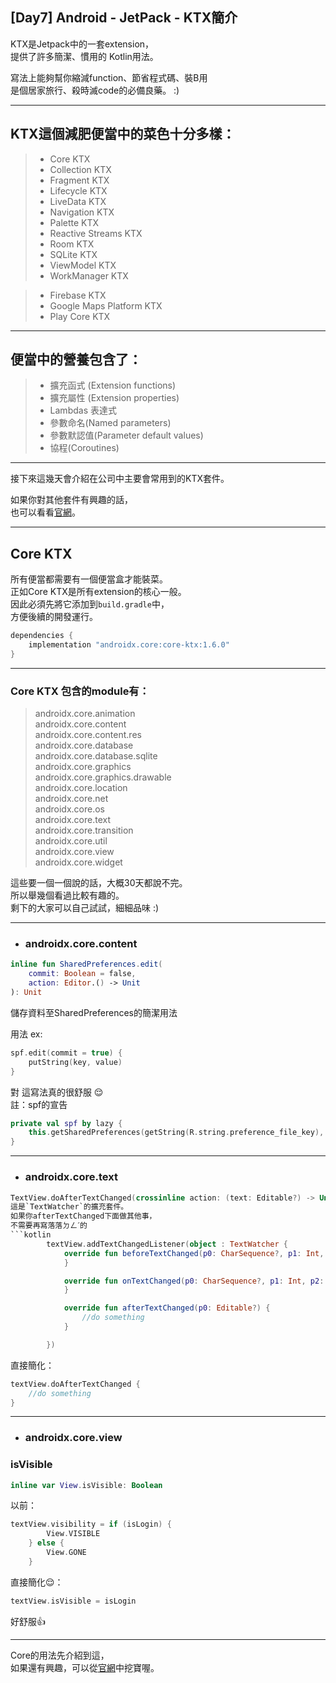 ## [Day7] Android - JetPack - KTX簡介

KTX是Jetpack中的一套extension，  
提供了許多簡潔、慣用的 Kotlin用法。

寫法上能夠幫你縮減function、節省程式碼、裝B用  
是個居家旅行、殺時滅code的必備良藥。 :)

---

## KTX這個減肥便當中的菜色十分多樣： 
> - Core KTX
> - Collection KTX
> - Fragment KTX
> - Lifecycle KTX
> - LiveData KTX
> - Navigation KTX
> - Palette KTX
> - Reactive Streams KTX
> - Room KTX
> - SQLite KTX
> - ViewModel KTX
> - WorkManager KTX

> - Firebase KTX
> - Google Maps Platform KTX
> - Play Core KTX

--- 

## 便當中的營養包含了：
> - 擴充函式 (Extension functions)
> - 擴充屬性 (Extension properties)
> - Lambdas 表達式
> - 參數命名(Named parameters)
> - 參數默認值(Parameter default values)
> - 協程(Coroutines)

---

接下來這幾天會介紹在公司中主要會常用到的KTX套件。  

如果你對其他套件有興趣的話，  
也可以看看[官網](https://developer.android.com/kotlin/ktx)。

---

## Core KTX

所有便當都需要有一個便當盒才能裝菜。   
正如Core KTX是所有extension的核心一般。   
因此必須先將它添加到`build.gradle`中，  
方便後續的開發運行。
```kotlin
dependencies {
    implementation "androidx.core:core-ktx:1.6.0"
}
```

---

### Core KTX 包含的module有：

> androidx.core.animation  
> androidx.core.content  
> androidx.core.content.res  
> androidx.core.database  
> androidx.core.database.sqlite  
> androidx.core.graphics  
> androidx.core.graphics.drawable  
> androidx.core.location  
> androidx.core.net  
> androidx.core.os  
> androidx.core.text   
> androidx.core.transition  
> androidx.core.util  
> androidx.core.view  
> androidx.core.widget  

這些要一個一個說的話，大概30天都說不完。  
所以舉幾個看過比較有趣的。   
剩下的大家可以自己試試，細細品味 :)   

---

- ### androidx.core.content
```kotlin
inline fun SharedPreferences.edit(
    commit: Boolean = false, 
    action: Editor.() -> Unit
): Unit
```
儲存資料至SharedPreferences的簡潔用法

用法 ex:
```kotlin
spf.edit(commit = true) {
    putString(key, value)
}
```
對 這寫法真的很舒服 😌  
註：spf的宣告
```kotlin
private val spf by lazy { 
    this.getSharedPreferences(getString(R.string.preference_file_key), Context.MODE_PRIVATE) 
}
```

---

- ### androidx.core.text
```kotlin
TextView.doAfterTextChanged(crossinline action: (text: Editable?) -> Unit)```
這是`TextWatcher`的擴充套件。  
如果你afterTextChanged下面做其他事，  
不需要再寫落落ㄉㄥˊ的
```kotlin
        textView.addTextChangedListener(object : TextWatcher {
            override fun beforeTextChanged(p0: CharSequence?, p1: Int, p2: Int, p3: Int) {
            }

            override fun onTextChanged(p0: CharSequence?, p1: Int, p2: Int, p3: Int) {
            }

            override fun afterTextChanged(p0: Editable?) {
                //do something
            }

        })
```
直接簡化：
```kotlin
textView.doAfterTextChanged {
    //do something
}
```
---
- ### androidx.core.view

### isVisible
```kotlin
inline var View.isVisible: Boolean
```
以前：
```kotlin
textView.visibility = if (isLogin) {
        View.VISIBLE
    } else {
        View.GONE
    }
```
直接簡化😌：
```kotlin
textView.isVisible = isLogin
```
好舒服👍

---

Core的用法先介紹到這，  
如果還有興趣，可以從[官網](https://developer.android.com/kotlin/ktx#core)中挖寶喔。
